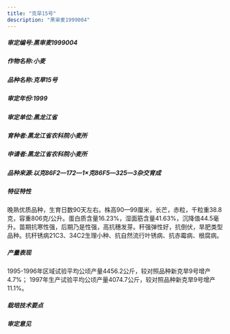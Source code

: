 ```yaml
---
title: "克旱15号"
description: "黑审麦1999004"
---
```

##### 审定编号:黑审麦1999004

##### 作物名称:小麦

##### 品种名称:克旱15号

##### 审定年份:1999

##### 审定单位:黑龙江省

##### 育种者:黑龙江省农科院小麦所

##### 申请者:黑龙江省农科院小麦所

##### 品种来源:以克86F2—172—1×克86F5—325—3杂交育成

##### 特征特性
晚熟优质品种，生育日数90天左右。株高90—99厘米，长芒，赤粒，千粒重38.8克，容重806克/公升。蛋白质含量16.23%，湿面筋含量41.63%，沉降值44.5毫升。苗期抗寒性强，后期乃是性强，高抗穗发芽。秆强弹性好，抗倒伏，旱肥类型品种。抗秆锈病21C3、34C2生理小种、抗自然流行叶锈病、抗赤霉病、根腐病。

##### 产量表现
1995-1996年区域试验平均公顷产量4456.2公斤，较对照品种新克旱9号增产4.7%； 1997年生产试验平均公顷产量4074.7公斤，较对照品种新克旱9号增产11.1%。

##### 栽培技术要点


##### 审定意见


